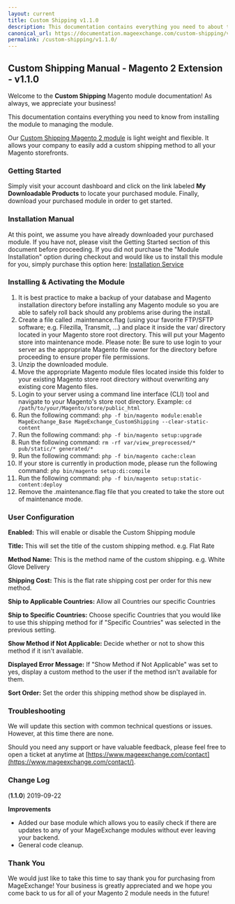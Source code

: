 ```yaml
---
layout: current
title: Custom Shipping v1.1.0
description: This documentation contains everything you need to about the Magento 2 Custom Shipping module from installing & managing this extension.
canonical_url: https://documentation.mageexchange.com/custom-shipping/v1.1.0/
permalink: /custom-shipping/v1.1.0/
---
```


## Custom Shipping Manual - Magento 2 Extension - v1.1.0
Welcome to the **Custom Shipping** Magento module documentation! As always, we appreciate your business!

This documentation contains everything you need to know from installing the module to managing the module.

Our [Custom Shipping Magento 2 module](https://www.mageexchange.com/custom-shipping-method-magento-2) is light weight and flexible. It allows your company to easily add a custom shipping method to all your Magento storefronts.


### Getting Started
Simply visit your account dashboard and click on the link labeled **My Downloadable Products** to locate your purchased module. Finally, download your purchased module in order to get started.


### Installation Manual
At this point, we assume you have already downloaded your purchased module. If you have not, please visit the Getting Started section of this document before proceeding. If you did not purchase the "Module Installation" option during checkout and would like us to install this module for you, simply purchase this option here: [Installation Service](https://www.mageexchange.com/module-installation-service-magento-2)


### Installing & Activating the Module
1. It is best practice to make a backup of your database and Magento installation directory before installing any Magento module so you are able to safely roll back should any problems arise during the install.
2. Create a file called .maintenance.flag (using your favorite FTP/SFTP software; e.g. Filezilla, Transmit, ...) and place it inside the var/ directory located in your Magento store root directory. This will put your Magento store into maintenance mode. Please note: Be sure to use login to your server as the appropriate Magento file owner for the directory before proceeding to ensure proper file permissions.
3. Unzip the downloaded module.
4. Move the appropriate Magento module files located inside this folder to your existing Magento store root directory without overwriting any existing core Magento files.
5. Login to your server using a command line interface (CLI) tool and navigate to your Magento's store root directory. Example: ```cd /path/to/your/Magento/store/public_html```
6. Run the following command: ```php -f bin/magento module:enable MageExchange_Base MageExchange_CustomShipping --clear-static-content```
7. Run the following command:
```php -f bin/magento setup:upgrade```
8. Run the following command: ```rm -rf var/view_preprocessed/* pub/static/* generated/*```
9. Run the following command: ```php -f bin/magento cache:clean```
10. If your store is currently in production mode, please run the following command: ```php bin/magento setup:di:compile```
11. Run the following command: ```php -f bin/magento setup:static-content:deploy```
12. Remove the .maintenance.flag file that you created to take the store out of maintenance mode.


### User Configuration
**Enabled:** This will enable or disable the Custom Shipping module

**Title:** This will set the title of the custom shipping method. e.g. Flat Rate

**Method Name:** This is the method name of the custom shipping. e.g. White Glove Delivery

**Shipping Cost:** This is the flat rate shipping cost per order for this new method.

**Ship to Applicable Countries:** Allow all Countries our specific Countries

**Ship to Specific Countries:** Choose specific Countries that you would like to use this shipping method for if "Specific Countries" was selected in the previous setting.

**Show Method if Not Applicable:** Decide whether or not to show this method if it isn't available.

**Displayed Error Message:** If "Show Method if Not Applicable" was set to yes, display a custom method to the user if the method isn't available for them.

**Sort Order:** Set the order this shipping method show be displayed in.


### Troubleshooting
We will update this section with common technical questions or issues. However, at this time there are none.

Should you need any support or have valuable feedback, please feel free to open a ticket at anytime at [https://www.mageexchange.com/contact](https://www.mageexchange.com/contact/).   
   
   
### Change Log
(**1.1.0**) 2019-09-22   
   
**Improvements**   
- Added our base module which allows you to easily check if there are updates to any of your MageExchange modules without ever leaving your backend.   
- General code cleanup.   
   
   
### Thank You
We would just like to take this time to say thank you for purchasing from MageExchange! Your business is greatly appreciated and we hope you come back to us for all of your Magento 2 module needs in the future!
